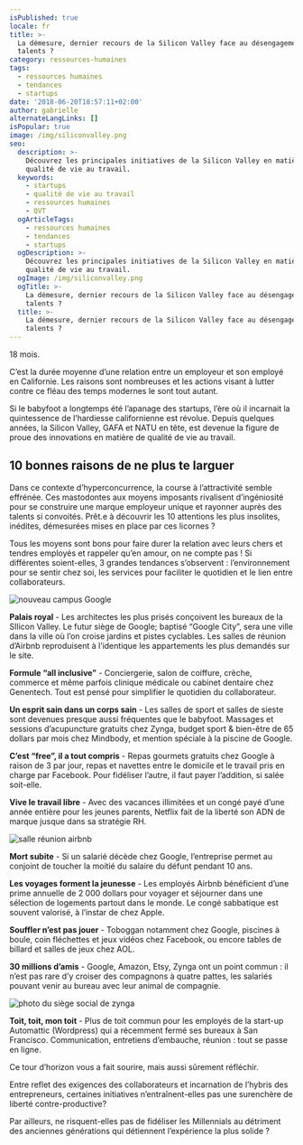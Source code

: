 ```yaml
---
isPublished: true
locale: fr
title: >-
  La démesure, dernier recours de la Silicon Valley face au désengagement des
  talents ?
category: ressources-humaines
tags:
  - ressources humaines
  - tendances
  - startups
date: '2018-06-20T18:57:11+02:00'
author: gabrielle
alternateLangLinks: []
isPopular: true
image: /img/siliconvalley.png
seo:
  description: >-
    Découvrez les principales initiatives de la Silicon Valley en matière de
    qualité de vie au travail.
  keywords:
    - startups
    - qualité de vie au travail
    - ressources humaines
    - QVT
  ogArticleTags:
    - ressources humaines
    - tendances
    - startups
  ogDescription: >-
    Découvrez les principales initiatives de la Silicon Valley en matière de
    qualité de vie au travail.
  ogImage: /img/siliconvalley.png
  ogTitle: >-
    La démesure, dernier recours de la Silicon Valley face au désengagement des
    talents ?
  title: >-
    La démesure, dernier recours de la Silicon Valley face au désengagement des
    talents ?
---
```

18 mois.

C’est la durée moyenne d’une relation entre un employeur et son employé en Californie. Les raisons sont nombreuses et les actions visant à lutter contre ce fléau des temps modernes le sont tout autant. 

Si le babyfoot a longtemps été l’apanage des startups, l’ère où il incarnait la quintessence de l’hardiesse californienne est révolue. Depuis quelques années, la Silicon Valley, GAFA et NATU en tête, est devenue la figure de proue des innovations en matière de qualité de vie au travail.

## 10 bonnes raisons de ne plus te larguer

Dans ce contexte d’hyperconcurrence, la course à l’attractivité semble effrénée. Ces mastodontes aux moyens imposants rivalisent d’ingéniosité pour se construire une marque employeur unique et rayonner auprès des talents si convoités. Prêt.e à découvrir les 10 attentions les plus insolites, inédites, démesurées mises en place par ces licornes ?

Tous les moyens sont bons pour faire durer la relation avec leurs chers et tendres employés et rappeler qu’en amour, on ne compte pas ! Si différentes soient-elles, 3 grandes tendances s’observent : l’environnement pour se sentir chez soi, les services pour faciliter le quotidien et le lien entre collaborateurs.

![nouveau campus Google](/img/google-campus-bjarke-ingels-big-architecture-california-usa_dezeen_936_1.jpg)

**Palais royal** - Les architectes les plus prisés conçoivent les bureaux de la SIlicon Valley. Le futur siège de Google; baptisé “Google City”, sera une ville dans la ville où l’on croise jardins et pistes cyclables. Les salles de réunion d’Airbnb reproduisent à l’identique les appartements les plus demandés sur le site. 

**Formule “all inclusive”** - Conciergerie, salon de coiffure, crèche, commerce et même parfois clinique médicale ou cabinet dentaire chez Genentech. Tout est pensé pour simplifier le quotidien du collaborateur.

**Un esprit sain dans un corps sain** - Les salles de sport et salles de sieste sont devenues presque aussi fréquentes que le babyfoot. Massages et sessions d’acupuncture gratuits chez Zynga, budget sport & bien-être de 65 dollars par mois chez Mindbody, et mention spéciale à la piscine de Google.

**C’est “free”, il a tout compris** - Repas gourmets gratuits chez Google à raison de 3 par jour, repas et navettes entre le domicile et le travail pris en charge par Facebook. Pour fidéliser l’autre, il faut payer l’addition, si salée soit-elle.

**Vive le travail libre** - Avec des vacances illimitées et un congé payé d’une année entière pour les jeunes parents, Netflix fait de la liberté son ADN de marque jusque dans sa stratégie RH.

![salle réunion airbnb](/img/salle-reunion-airbnb.jpeg)

**Mort subite** - Si un salarié décède chez Google, l’entreprise permet au conjoint de toucher la moitié du salaire du défunt pendant 10 ans.

**Les voyages forment la jeunesse** - Les employés Airbnb bénéficient d’une prime annuelle de 2 000 dollars pour voyager et séjourner dans une sélection de logements partout dans le monde. Le congé sabbatique est souvent valorisé, à l’instar de chez Apple. 

**Souffler n’est pas jouer** - Toboggan notamment chez Google, piscines à boule, coin fléchettes et jeux vidéos chez Facebook, ou encore tables de billard et salles de jeux chez AOL.

**30 millions d’amis** - Google, Amazon, Etsy, Zynga ont un point commun : il n’est pas rare d’y croiser des compagnons à quatre pattes, les salariés pouvant venir au bureau avec leur animal de compagnie. 

![photo du siège social de zynga](/img/zynga-siege-social.jpg)

**Toit, toit, mon toit** - Plus de toit commun pour les employés de la start-up Automattic (Wordpress) qui a récemment fermé ses bureaux à San Francisco. Communication, entretiens d’embauche, réunion : tout se passe en ligne. 

Ce tour d’horizon vous a fait sourire, mais aussi sûrement réfléchir. 

Entre reflet des exigences des collaborateurs et incarnation de l’hybris des entrepreneurs, certaines initiatives n’entraînent-elles pas une surenchère de liberté contre-productive? 

Par ailleurs, ne risquent-elles pas de fidéliser les Millennials au détriment des anciennes générations qui détiennent l’expérience la plus solide ?
